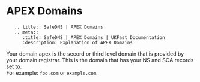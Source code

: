# APEX Domains
```eval_rst
   .. title:: SafeDNS | APEX Domains
   .. meta::
      :title: SafeDNS | APEX Domains | UKFast Documentation
      :description: Explanation of APEX Domains

```

Your domain apex is the secord or third level domain that is provided by your domain registrar. This is the domain that has your NS and SOA records set to.</br>
For example: `foo.com` or `example.com`.